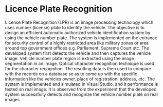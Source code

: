 # Licence Plate Recognition
License Plate Recognition (LPR) is an image processing technology which uses number (license) plate to identify the vehicle. The objective is to design an efficient automatic authorized vehicle identification system by using the vehicle number plate. The system is implemented on the entrance for security control of a highly restricted area like military zones or area around top government offices e.g. Parliament, Supreme Court etc. The developed system first detects the vehicle and then captures the vehicle image. Vehicle number plate region is extracted using the image segmentation in an image. Optical character recognition technique is used for the character recognition. The resulting data is then used to compare with the records on a database so as to come up with the specific information like the vehicles owner, place of registration, address, etc. The system is implemented and simulated in Visual Studio, and it performance is tested on real image. It is observed from the experiment that the developed system successfully detects and recognize the vehicle number plate on real images.
